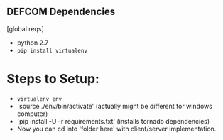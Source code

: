 
## DEFCOM Dependencies 

[global reqs]
* python 2.7
* `pip install virtualenv`


# Steps to Setup:
* `virtualenv env`
* `source ./env/bin/activate' (actually might be different for windows computer)
* `pip install -U -r requirements.txt' (installs tornado dependencies)
* Now you can cd into 'folder here' with client/server implementation.
